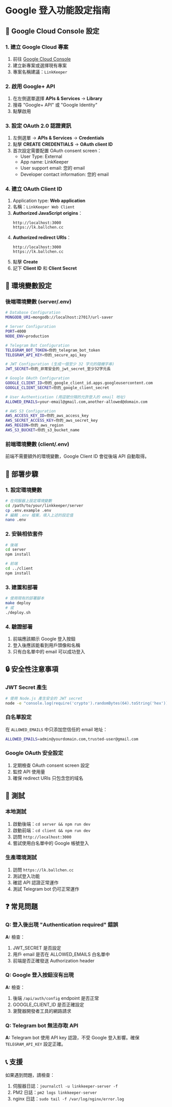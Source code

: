 # Google 登入功能設定指南

## 🔧 Google Cloud Console 設定

### 1. 建立 Google Cloud 專案

1. 前往 [Google Cloud Console](https://console.cloud.google.com/)
2. 建立新專案或選擇現有專案
3. 專案名稱建議：`LinkKeeper`

### 2. 啟用 Google+ API

1. 在左側選單選擇 **APIs & Services** → **Library**
2. 搜尋 "Google+ API" 或 "Google Identity"
3. 點擊啟用

### 3. 設定 OAuth 2.0 認證資訊

1. 左側選單 → **APIs & Services** → **Credentials**
2. 點擊 **CREATE CREDENTIALS** → **OAuth client ID**
3. 首次設定需要配置 OAuth consent screen：
   - User Type: External
   - App name: LinkKeeper
   - User support email: 您的 email
   - Developer contact information: 您的 email

### 4. 建立 OAuth Client ID

1. Application type: **Web application**
2. 名稱：`LinkKeeper Web Client`
3. **Authorized JavaScript origins**：
   ```
   http://localhost:3000
   https://lk.ballchen.cc
   ```
4. **Authorized redirect URIs**：
   ```
   http://localhost:3000
   https://lk.ballchen.cc
   ```
5. 點擊 **Create**
6. 記下 **Client ID** 和 **Client Secret**

## 📝 環境變數設定

### 後端環境變數 (server/.env)

```bash
# Database Configuration
MONGODB_URI=mongodb://localhost:27017/url-saver

# Server Configuration
PORT=4000
NODE_ENV=production

# Telegram Bot Configuration
TELEGRAM_BOT_TOKEN=你的_telegram_bot_token
TELEGRAM_API_KEY=你的_secure_api_key

# JWT Configuration (生成一個至少 32 字元的隨機字串)
JWT_SECRET=你的_非常安全的_jwt_secret_至少32字元長

# Google OAuth Configuration
GOOGLE_CLIENT_ID=你的_google_client_id.apps.googleusercontent.com
GOOGLE_CLIENT_SECRET=你的_google_client_secret

# User Authentication (用逗號分隔的允許登入的 email 地址)
ALLOWED_EMAILS=your-email@gmail.com,another-allowed@domain.com

# AWS S3 Configuration
AWS_ACCESS_KEY_ID=你的_aws_access_key
AWS_SECRET_ACCESS_KEY=你的_aws_secret_key
AWS_REGION=你的_aws_region
AWS_S3_BUCKET=你的_s3_bucket_name
```

### 前端環境變數 (client/.env)

前端不需要額外的環境變數，Google Client ID 會從後端 API 自動取得。

## 🚀 部署步驟

### 1. 設定環境變數

```bash
# 在伺服器上設定環境變數
cd /path/to/your/linkkeeper/server
cp .env.example .env
# 編輯 .env 檔案，填入上述的設定值
nano .env
```

### 2. 安裝相依套件

```bash
# 後端
cd server
npm install

# 前端
cd ../client
npm install
```

### 3. 建置和部署

```bash
# 使用現有的部署腳本
make deploy
# 或
./deploy.sh
```

### 4. 驗證部署

1. 前端應該顯示 Google 登入按鈕
2. 登入後應該能看到用戶頭像和名稱
3. 只有白名單中的 email 可以成功登入

## 🔒 安全性注意事項

### JWT Secret 產生

```bash
# 使用 Node.js 產生安全的 JWT secret
node -e "console.log(require('crypto').randomBytes(64).toString('hex'))"
```

### 白名單設定

在 `ALLOWED_EMAILS` 中只添加您信任的 email 地址：

```bash
ALLOWED_EMAILS=admin@yourdomain.com,trusted-user@gmail.com
```

### Google OAuth 安全設定

1. 定期檢查 OAuth consent screen 設定
2. 監控 API 使用量
3. 確保 redirect URIs 只包含您的域名

## 🧪 測試

### 本地測試

1. 啟動後端：`cd server && npm run dev`
2. 啟動前端：`cd client && npm run dev`
3. 訪問 `http://localhost:3000`
4. 嘗試使用白名單中的 Google 帳號登入

### 生產環境測試

1. 訪問 `https://lk.ballchen.cc`
2. 測試登入功能
3. 確認 API 認證正常運作
4. 測試 Telegram bot 仍可正常運作

## ❓ 常見問題

### Q: 登入後出現 "Authentication required" 錯誤

**A:** 檢查：
1. JWT_SECRET 是否設定
2. 用戶 email 是否在 ALLOWED_EMAILS 白名單中
3. 前端是否正確發送 Authorization header

### Q: Google 登入按鈕沒有出現

**A:** 檢查：
1. 後端 `/api/auth/config` endpoint 是否正常
2. GOOGLE_CLIENT_ID 是否正確設定
3. 瀏覽器開發者工具的網路請求

### Q: Telegram bot 無法存取 API

**A:** Telegram bot 使用 API key 認證，不受 Google 登入影響。確保 `TELEGRAM_API_KEY` 設定正確。

## 📞 支援

如果遇到問題，請檢查：

1. 伺服器日誌：`journalctl -u linkkeeper-server -f`
2. PM2 日誌：`pm2 logs linkkeeper-server`
3. nginx 日誌：`sudo tail -f /var/log/nginx/error.log` 